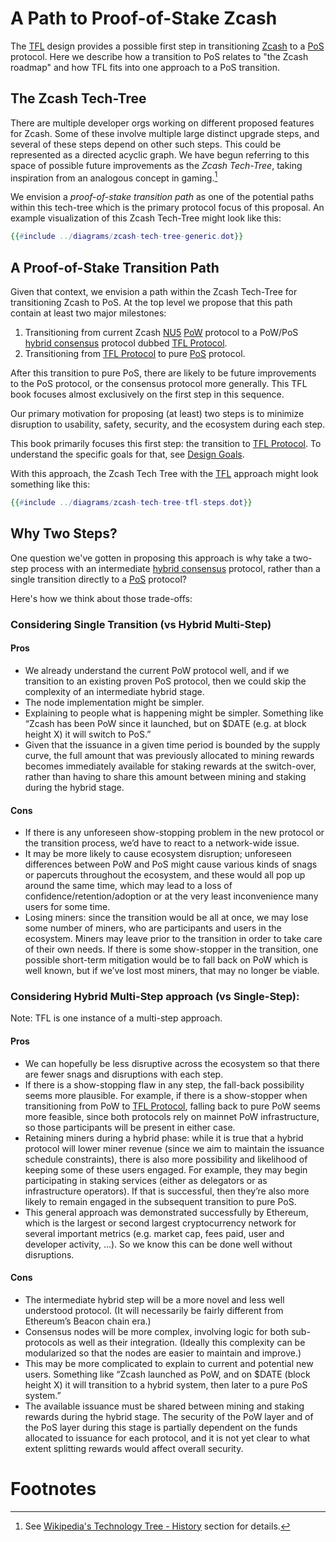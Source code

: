 # A Path to Proof-of-Stake Zcash

The [TFL](../terminology.md#definition-tfl) design provides a possible first step in transitioning [Zcash](https://z.cash) to a [PoS](../terminology.md#definition-pos) protocol. Here we describe how a transition to PoS relates to "the Zcash roadmap" and how TFL fits into one approach to a PoS transition.

## The Zcash Tech-Tree

There are multiple developer orgs working on different proposed features for Zcash. Some of these involve multiple large distinct upgrade steps, and several of these steps depend on other such steps. This could be represented as a directed acyclic graph. We have begun referring to this space of possible future improvements as the *Zcash Tech-Tree*, taking inspiration from an analogous concept in gaming.[^tech-tree-history]

We envision a *proof-of-stake transition path* as one of the potential paths within this tech-tree which is the primary protocol focus of this proposal. An example visualization of this Zcash Tech-Tree might look like this:

```dot process
{{#include ../diagrams/zcash-tech-tree-generic.dot}}
```

## A Proof-of-Stake Transition Path

Given that context, we envision a path within the Zcash Tech-Tree for transitioning Zcash to PoS. At the top level we propose that this path contain at least two major milestones:

1. Transitioning from current Zcash [NU5](../terminology.md#definition-nu5) [PoW](../terminology.md#definition-pow) protocol to a PoW/PoS [hybrid consensus](../terminology.md#definition-hybrid-consensus) protocol dubbed [TFL Protocol](../terminology.md#definition-tfl-protocol).
2. Transitioning from [TFL Protocol](../terminology.md#definition-tfl-protocol) to pure [PoS](../terminology.md#definition-tfl-protocol) protocol.

After this transition to pure PoS, there are likely to be future improvements to the PoS protocol, or the consensus protocol more generally. This TFL book focuses almost exclusively on the first step in this sequence.

Our primary motivation for proposing (at least) two steps is to minimize disruption to usability, safety, security, and the ecosystem during each step.

This book primarily focuses this first step: the transition to [TFL Protocol](../terminology.md#definition-tfl-protocol). To understand the specific goals for that, see [Design Goals](../design/goals.md).

With this approach, the Zcash Tech Tree with the [TFL](../terminology.md#definition-tfl) approach might look something like this:

```dot process
{{#include ../diagrams/zcash-tech-tree-tfl-steps.dot}}
```

## Why Two Steps?

One question we've gotten in proposing this approach is why take a two-step process with an intermediate [hybrid consensus](../terminology.md#definition-hybrid-consensus) protocol, rather than a single transition directly to a [PoS](../terminology.md#definition-pos) protocol?

Here's how we think about those trade-offs:

### Considering Single Transition (vs Hybrid Multi-Step)

#### Pros
- We already understand the current PoW protocol well, and if we transition to an existing proven PoS protocol, then we could skip the complexity of an intermediate hybrid stage.
- The node implementation might be simpler.
- Explaining to people what is happening might be simpler. Something like “Zcash has been PoW since it launched, but on $DATE (e.g. at block height X) it will switch to PoS.”
- Given that the issuance in a given time period is bounded by the supply curve, the full amount that was previously allocated to mining rewards becomes immediately available for staking rewards at the switch-over, rather than having to share this amount between mining and staking during the hybrid stage.

#### Cons
- If there is any unforeseen show-stopping problem in the new protocol or the transition process, we’d have to react to a network-wide issue.
- It may be more likely to cause ecosystem disruption; unforeseen differences between PoW and PoS might cause various kinds of snags or papercuts throughout the ecosystem, and these would all pop up around the same time, which may lead to a loss of confidence/retention/adoption or at the very least inconvenience many users for some time.
- Losing miners: since the transition would be all at once, we may lose some number of miners, who are participants and users in the ecosystem. Miners may leave prior to the transition in order to take care of their own needs. If there is some show-stopper in the transition, one possible short-term mitigation would be to fall back on PoW which is well known, but if we’ve lost most miners, that may no longer be viable.

### Considering Hybrid Multi-Step approach (vs Single-Step):

Note: TFL is one instance of a multi-step approach.

#### Pros
- We can hopefully be less disruptive across the ecosystem so that there are fewer snags and disruptions with each step.
- If there is a show-stopping flaw in any step, the fall-back possibility seems more plausible. For example, if there is a show-stopper when transitioning from PoW to [TFL Protocol](../terminology.md#definition-tfl-protocol), falling back to pure PoW seems more feasible, since both protocols rely on mainnet PoW infrastructure, so those participants will be present in either case.
- Retaining miners during a hybrid phase: while it is true that a hybrid protocol will lower miner revenue (since we aim to maintain the issuance schedule constraints), there is also more possibility and likelihood of keeping some of these users engaged. For example, they may begin participating in staking services (either as delegators or as infrastructure operators). If that is successful, then they’re also more likely to remain engaged in the subsequent transition to pure PoS.
- This general approach was demonstrated successfully by Ethereum, which is the largest or second largest cryptocurrency network for several important metrics (e.g. market cap, fees paid, user and developer activity, …). So we know this can be done well without disruptions.

#### Cons
- The intermediate hybrid step will be a more novel and less well understood protocol. (It will necessarily be fairly different from Ethereum’s Beacon chain era.)
- Consensus nodes will be more complex, involving logic for both sub-protocols as well as their integration. (Ideally this complexity can be modularized so that the nodes are easier to maintain and improve.)
- This may be more complicated to explain to current and potential new users. Something like “Zcash launched as PoW, and on $DATE (block height X) it will transition to a hybrid system, then later to a pure PoS system.”
- The available issuance must be shared between mining and staking rewards during the hybrid stage. The security of the PoW layer and of the PoS layer during this stage is partially dependent on the funds allocated to issuance for each protocol, and it is not yet clear to what extent splitting rewards would affect overall security.

# Footnotes

[^tech-tree-history]: See [Wikipedia's Technology Tree - History](https://en.wikipedia.org/wiki/Technology_tree#History) section for details.
